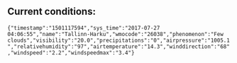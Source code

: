 ## Current conditions: 
 ``` {"timestamp":"1501117594","sys_time":"2017-07-27 04:06:55","name":"Tallinn-Harku","wmocode":"26038","phenomenon":"Few clouds","visibility":"20.0","precipitations":"0","airpressure":"1005.1","relativehumidity":"97","airtemperature":"14.3","winddirection":"68","windspeed":"2.2","windspeedmax":"3.4"} ```
